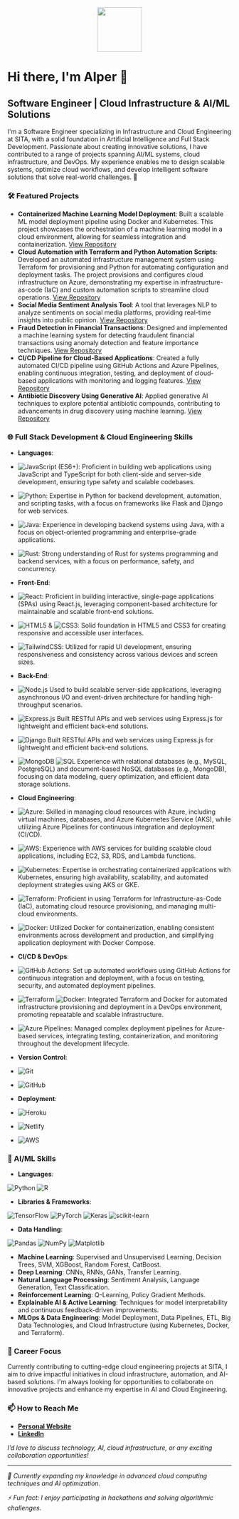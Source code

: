<!--
**artificialvirus/artificialvirus** is a ✨ _special_ ✨ repository because its `README.md` (this file) appears on your GitHub profile.

Here are some ideas to get you started:

- 🔭 I’m currently working on ...
- 🌱 I’m currently learning ...
- 👯 I’m looking to collaborate on ...
- 🤔 I’m looking for help with ...
- 💬 Ask me about ...
- 📫 How to reach me: ...
- 😄 Pronouns: ...
- ⚡ Fun fact: ...
-->

<div id="header" align="center">
  <img src="https://media.giphy.com/media/YYW0hHizzIOrlhimPG/giphy.gif" width="100"/>
</div>

# Hi there, I'm Alper 👋

## Software Engineer | Cloud Infrastructure & AI/ML Solutions

I'm a Software Engineer specializing in Infrastructure and Cloud Engineering at SITA, with a solid foundation in Artificial Intelligence and Full Stack Development. Passionate about creating innovative solutions, I have contributed to a range of projects spanning AI/ML systems, cloud infrastructure, and DevOps. My experience enables me to design scalable systems, optimize cloud workflows, and develop intelligent software solutions that solve real-world challenges. 🚀

### 🛠️ Featured Projects

- **Containerized Machine Learning Model Deployment**: Built a scalable ML model deployment pipeline using Docker and Kubernetes. This project showcases the orchestration of a machine learning model in a cloud environment, allowing for seamless integration and containerization. [View Repository](https://github.com/artificialvirus/)
- **Cloud Automation with Terraform and Python Automation Scripts**: Developed an automated infrastructure management system using Terraform for provisioning and Python for automating configuration and deployment tasks. The project provisions and configures cloud infrastructure on Azure, demonstrating my expertise in infrastructure-as-code (IaC) and custom automation scripts to streamline cloud operations. [View Repository](https://github.com/artificialvirus/)
- **Social Media Sentiment Analysis Tool**: A tool that leverages NLP to analyze sentiments on social media platforms, providing real-time insights into public opinion. [View Repository](https://github.com/artificialvirus/)
- **Fraud Detection in Financial Transactions**: Designed and implemented a machine learning system for detecting fraudulent financial transactions using anomaly detection and feature importance techniques. [View Repository](https://github.com/artificialvirus/)
- **CI/CD Pipeline for Cloud-Based Applications**: Created a fully automated CI/CD pipeline using GitHub Actions and Azure Pipelines, enabling continuous integration, testing, and deployment of cloud-based applications with monitoring and logging features. [View Repository](https://github.com/artificialvirus/)
- **Antibiotic Discovery Using Generative AI**: Applied generative AI techniques to explore potential antibiotic compounds, contributing to advancements in drug discovery using machine learning. [View Repository](https://github.com/artificialvirus/)

### 🌐 Full Stack Development & Cloud Engineering Skills

- **Languages**:

- ![JavaScript (ES6+)](https://img.shields.io/badge/-JavaScript-F7DF1E?style=flat&logo=javascript&logoColor=black): Proficient in building web applications using JavaScript and TypeScript for both client-side and server-side development, ensuring type safety and scalable codebases.

- ![Python](https://img.shields.io/badge/-Python-3776AB?style=flat&logo=python&logoColor=white): Expertise in Python for backend development, automation, and scripting tasks, with a focus on frameworks like Flask and Django for web services.

- ![Java](https://img.shields.io/badge/-Java-007396?style=flat&logo=java&logoColor=white): Experience in developing backend systems using Java, with a focus on object-oriented programming and enterprise-grade applications.

- ![Rust](https://img.shields.io/badge/-Rust-000000?style=flat&logo=rust&logoColor=white): Strong understanding of Rust for systems programming and backend services, with a focus on performance, safety, and concurrency.

- **Front-End**:

- ![React](https://img.shields.io/badge/-React-61DAFB?style=flat&logo=react&logoColor=black): Proficient in building interactive, single-page applications (SPAs) using React.js, leveraging component-based architecture for maintainable and scalable front-end solutions.

- ![HTML5](https://img.shields.io/badge/-HTML5-E34F26?style=flat&logo=html5&logoColor=white) & ![CSS3](https://img.shields.io/badge/-CSS3-1572B6?style=flat&logo=css3&logoColor=white): Solid foundation in HTML5 and CSS3 for creating responsive and accessible user interfaces.

- ![TailwindCSS](https://img.shields.io/badge/-TailwindCSS-7952B3?style=flat&logo=bootstrap&logoColor=white): Utilized for rapid UI development, ensuring responsiveness and consistency across various devices and screen sizes.

- **Back-End**:

- ![Node.js](https://img.shields.io/badge/-Node.js-339933?style=flat&logo=nodedotjs&logoColor=white) Used to build scalable server-side applications, leveraging asynchronous I/O and event-driven architecture for handling high-throughput scenarios.

- ![Express.js](https://img.shields.io/badge/-Express.js-000000?style=flat&logo=express&logoColor=white) Built RESTful APIs and web services using Express.js for lightweight and efficient back-end solutions.

- ![Django](https://img.shields.io/badge/-Django-092E20?style=flat&logo=django&logoColor=white) Built RESTful APIs and web services using Express.js for lightweight and efficient back-end solutions.

- ![MongoDB](https://img.shields.io/badge/-MongoDB-47A248?style=flat&logo=mongodb&logoColor=white ) ![SQL](https://img.shields.io/badge/-SQL-4479A1?style=flat&logo=mysql&logoColor=white) Experience with relational databases (e.g., MySQL, PostgreSQL) and document-based NoSQL databases (e.g., MongoDB), focusing on data modeling, query optimization, and efficient data storage solutions.

- **Cloud Engineering**:

- ![Azure](https://img.shields.io/badge/-Azure-0078D4?style=flat&logo=microsoftazure&logoColor=white): Skilled in managing cloud resources with Azure, including virtual machines, databases, and Azure Kubernetes Service (AKS), while utilizing Azure Pipelines for continuous integration and deployment (CI/CD).

- ![AWS](https://img.shields.io/badge/-AWS-232F3E?style=flat&logo=amazonaws&logoColor=white): Experience with AWS services for building scalable cloud applications, including EC2, S3, RDS, and Lambda functions.

- ![Kubernetes](https://img.shields.io/badge/-Kubernetes-326CE5?style=flat&logo=kubernetes&logoColor=white): Expertise in orchestrating containerized applications with Kubernetes, ensuring high availability, scalability, and automated deployment strategies using AKS or GKE.

- ![Terraform](https://img.shields.io/badge/-Terraform-7B42BC?style=flat&logo=terraform&logoColor=white): Proficient in using Terraform for Infrastructure-as-Code (IaC), automating cloud resource provisioning, and managing multi-cloud environments.

- ![Docker](https://img.shields.io/badge/-Docker-2496ED?style=flat&logo=docker&logoColor=white): Utilized Docker for containerization, enabling consistent environments across development and production, and simplifying application deployment with Docker Compose.

- **CI/CD & DevOps**:

- ![GitHub Actions](https://img.shields.io/badge/-GitHub%20Actions-2088FF?style=flat&logo=github-actions&logoColor=white): Set up automated workflows using GitHub Actions for continuous integration and deployment, with a focus on testing, security, and automated deployment pipelines.

- ![Terraform](https://img.shields.io/badge/-Terraform-7B42BC?style=flat&logo=terraform&logoColor=white) ![Docker](https://img.shields.io/badge/-Docker-2496ED?style=flat&logo=docker&logoColor=white): Integrated Terraform and Docker for automated infrastructure provisioning and deployment in a DevOps environment, promoting repeatable and scalable infrastructure.

- ![Azure Pipelines](https://img.shields.io/badge/-Azure%20Pipelines-2560E0?style=flat&logo=azure-pipelines&logoColor=white): Managed complex deployment pipelines for Azure-based services, integrating testing, containerization, and monitoring throughout the development lifecycle.


- **Version Control**:

- ![Git](https://img.shields.io/badge/-Git-F05032?style=flat&logo=git&logoColor=white)
- ![GitHub](https://img.shields.io/badge/-GitHub-181717?style=flat&logo=github&logoColor=white)

- **Deployment**:

- ![Heroku](https://img.shields.io/badge/-Heroku-430098?style=flat&logo=heroku&logoColor=white)
- ![Netlify](https://img.shields.io/badge/-Netlify-00C7B7?style=flat&logo=netlify&logoColor=white)
- ![AWS](https://img.shields.io/badge/-AWS-232F3E?style=flat&logo=amazonaws&logoColor=white)


### 🤖 AI/ML Skills

- **Languages**:

![Python](https://img.shields.io/badge/-Python-3776AB?style=flat&logo=python&logoColor=white)
![R](https://img.shields.io/badge/-R-276DC3?style=flat&logo=r&logoColor=white)

- **Libraries & Frameworks**:

![TensorFlow](https://img.shields.io/badge/-TensorFlow-FF6F00?style=flat&logo=tensorflow&logoColor=white)
![PyTorch](https://img.shields.io/badge/-PyTorch-EE4C2C?style=flat&logo=pytorch&logoColor=white)
![Keras](https://img.shields.io/badge/-Keras-D00000?style=flat&logo=keras&logoColor=white)
![scikit-learn](https://img.shields.io/badge/-scikit_learn-F7931E?style=flat&logo=scikit-learn&logoColor=white)

- **Data Handling**:

![Pandas](https://img.shields.io/badge/-Pandas-150458?style=flat&logo=pandas&logoColor=white)
![NumPy](https://img.shields.io/badge/-NumPy-013243?style=flat&logo=numpy&logoColor=white)
![Matplotlib](https://img.shields.io/badge/-Matplotlib-FF6F00?style=flat&logo=matplotlib&logoColor=white)


- **Machine Learning**: Supervised and Unsupervised Learning, Decision Trees, SVM, XGBoost, Random Forest, CatBoost.
- **Deep Learning**: CNNs, RNNs, GANs, Transfer Learning.
- **Natural Language Processing**: Sentiment Analysis, Language Generation, Text Classification.
- **Reinforcement Learning**: Q-Learning, Policy Gradient Methods.
- **Explainable AI & Active Learning**: Techniques for model interpretability and continuous feedback-driven improvements.
- **MLOps & Data Engineering**: Model Deployment, Data Pipelines, ETL, Big Data Technologies, and Cloud Infrastructure (using Kubernetes, Docker, and Terraform).


### 🚀 Career Focus

Currently contributing to cutting-edge cloud engineering projects at SITA, I aim to drive impactful initiatives in cloud infrastructure, automation, and AI-based solutions. I'm always looking for opportunities to collaborate on innovative projects and enhance my expertise in AI and Cloud Engineering.


### 📫 How to Reach Me

- **[Personal Website](https://alperonder.dev)**
- **[LinkedIn](https://www.linkedin.com/in/alper-onder-dev)**

*I’d love to discuss technology, AI, cloud infrastructure, or any exciting collaboration opportunities!*


---

*🌱 Currently expanding my knowledge in advanced cloud computing techniques and AI optimization.*

*⚡ Fun fact: I enjoy participating in hackathons and solving algorithmic challenges.*
